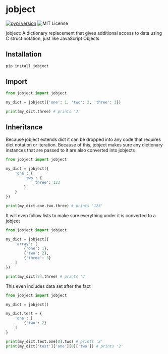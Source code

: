 # jobject
[![pypi version](https://img.shields.io/pypi/v/jobject.svg)](https://pypi.org/project/jobject) ![MIT License](https://img.shields.io/pypi/l/jobject.svg)

jobject: A dictionary replacement that gives additional access to data using C struct notation, just like JavaScript Objects

## Installation
```bash
pip install jobject
```

## Import
```python
from jobject import jobject

my_dict = jobject({'one': 1, 'two': 2, 'three': 3})

print(my_dict.three) # prints '3'
```

## Inheritance
Because jobject extends dict it can be dropped into any code that requires
dict notation or iteration. Because of this, jobject makes sure any dictionary
instances that are passed to it are also converted into jobjects

```python
from jobject import jobject

my_dict = jobject({
	'one': {
		'two': {
			'three': 123
		}
	}
})

print(my_dict.one.two.three) # prints '123'
```

It will even follow lists to make sure everything under it is converted to a
jobject

```python
from jobject import jobject

my_dict = jobject({
	'array': [
		{'one': 1},
		{'two': 2},
		{'three': 3}
	]
})

print(my_dict[2].three) # prints '3'
```

This even includes data set after the fact

```python
from jobject import jobject

my_dict = jobject()

my_dict.test = {
	'one': [
		{'two': 2}
	]
}

print(my_dict.test.one[0].two) # prints '2'
print(my_dict['test']['one'][0]['two']) # prints '2'
```